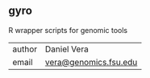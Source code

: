 **gyro**
--------
R wrapper scripts for genomic tools


|        |                              |
|--------|------------------------------|
| author | Daniel Vera                  |
| email  | vera@genomics.fsu.edu         |
